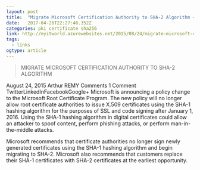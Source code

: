 ```yaml
---
layout: post 
title:  "Migrate Microsoft Certification Authority to SHA-2 Algorithm – My IT World" 
date:   2017-04-26T22:27:46.352Z 
categories: pki certificate sha256
link: http://myitworld.azurewebsites.net/2015/08/24/migrate-microsoft-certification-authority-sha-2-algorithm/ 
tags:
  - links
ogtype: article 
---
```


> MIGRATE MICROSOFT CERTIFICATION AUTHORITY TO SHA-2 ALGORITHM

 August 24, 2015  Arthur REMY Comments  1 Comment
TwitterLinkedInFacebookGoogle+
Microsoft is announcing a policy change to the Microsoft Root Certificate Program. The new policy will no longer allow root certificate authorities to issue X.509 certificates using the SHA-1 hashing algorithm for the purposes of SSL and code signing after January 1, 2016. Using the SHA-1 hashing algorithm in digital certificates could allow an attacker to spoof content, perform phishing attacks, or perform man-in-the-middle attacks.

Microsoft recommends that certificate authorities no longer sign newly generated certificates using the SHA-1 hashing algorithm and begin migrating to SHA-2. Microsoft also recommends that customers replace their SHA-1 certificates with SHA-2 certificates at the earliest opportunity.
